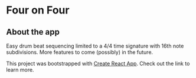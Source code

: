 # Four on Four

## About the app

Easy drum beat sequencing limited to a 4/4 time signature with 16th note subdivisions. More features to come (possibly) in the future.

This project was bootstrapped with [Create React App](https://github.com/facebookincubator/create-react-app). Check out the link to learn more.
